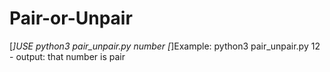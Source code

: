 # Pair-or-Unpair

[*]USE python3 pair_unpair.py number
[*]Example: python3 pair_unpair.py 12 - output: that number is pair
